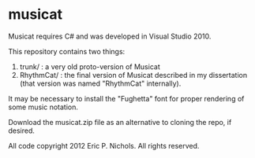 # musicat

Musicat requires C# and was developed in Visual Studio 2010.

This repository contains two things:

  1. trunk/ : a very old proto-version of Musicat
  2. RhythmCat/ : the final version of Musicat described in my dissertation (that version was named "RhythmCat" internally). 

It may be necessary to install the "Fughetta" font for proper rendering of some music notation.

Download the musicat.zip file as an alternative to cloning the repo, if desired.

All code copyright 2012 Eric P. Nichols. All rights reserved.